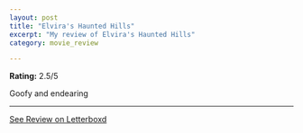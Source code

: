 ```yaml
---
layout: post
title: "Elvira's Haunted Hills"
excerpt: "My review of Elvira's Haunted Hills"
category: movie_review

---
```


**Rating:** 2.5/5

Goofy and endearing

<hr>

[See Review on Letterboxd](https://boxd.it/3my6Lx)
